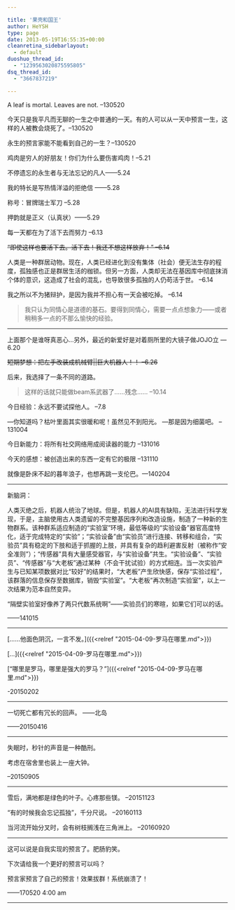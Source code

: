```yaml
---

title: '果壳和国王'
author: HeYSH
type: page
date: 2013-05-19T16:55:35+00:00
cleanretina_sidebarlayout:
  - default
duoshuo_thread_id:
  - "1239563020875595805"
dsq_thread_id:
  - "3667837219"

---
```

A leaf is mortal. Leaves are not. –130520

今天只是我平凡而无聊的一生之中普通的一天。有的人可以从一天中预言一生，这样的人被教会烧死了。–130520

永生的预言家能不能看到自己的一生？–130520

鸡肉是穷人的好朋友！你们为什么要伤害鸡肉！–5.21

不停遗忘的永生者与无法忘记的凡人——5.24

我的特长是写热情洋溢的拒绝信 ——5.28

称号：冒牌瑞士军刀 –5.28

押韵就是正义（认真状）——5.29

每一天都在为了活下去而努力 –6.13

~~“即使这样也要活下去。活下去！我还不想这样放弃！” –6.14~~

人类是一种群居动物。现在，人类已经进化到没有集体（社会）便无法生存的程度，孤独感也正是群居生活的枷锁。但另一方面，人类却无法在基因库中彻底抹消个体的意识，这造成了社会的混乱，也导致很多孤独的人仍苟活于世。 –6.14

我之所以不为猪辩护，是因为我并不担心有一天会被吃掉。 –6.14

> 我只认为同情心是道德的基石。要得到同情心，需要一点点想象力——或者稍稍多一点的不那么愉快的经验。

------------------------------------------------------------------------

上面那个是谁呀真恶心…另外，最近的新爱好是对着厕所里的大镜子做JOJO立 —6.20

~~短期梦想：把左手改装成机械臂||巨大机器人！！ –6.26~~

后来，我选择了一条不同的道路。

> 这样的话就只能做beam系武器了……残念…… –10.14

今日经验：永远不要试探他人。 –7.8

—你知道吗？枯叶里面其实很暖和呢！虽然见不到阳光。 —那是因为细菌吧。
–131004

今日新能力：将所有社交网络用成阅读器的能力 –131016

今天的感想：被创造出来的东西一定有它的极限 –131110

就像是卧床不起的暮年浪子，也想再跳一支伦巴。—140204

----------------------------------------------------------------------
新脑洞：

人类灭绝之后，机器人统治了地球。但是，机器人的AI具有缺陷，无法进行科学发现，于是，主脑使用古人类遗留的不完整基因序列和改造设施，制造了一种新的生物群系。该种群系适应制造的“实验室”环境，最低等级的“实验设备”器官高度特化，适于完成特定的“实验”；“实验设备”由“实验员”进行连接、转移和组合，“实验员”具有稳定的下肢和适于抓握的上肢，并具有复杂的趋利避害反射（被称作“安全准则”）；“传感器”具有大量感受器官，与“实验设备”共生。“实验设备”、“实验员”、“传感器”与“大老板”通过某种（不会干扰试验）的方式相连。当一次实验产生与已知某项数据对比“较好”的结果时，“大老板”产生欣快感，保存“实验过程”，该群落的信息保存至数据库，销毁“实验室”。“大老板”再次制造“实验室”，以上一次结果为范本自然变异。

“隔壁实验室好像养了两只代数系统啊”——实验员们的寒暄，如果它们可以的话。

——141015

------------------------------------------------------------------------

[……他面色阴沉，一言不发。]({{<relref "2015-04-09-罗马在哪里.md">}})

[…]({{<relref "2015-04-09-罗马在哪里.md">}})

[“哪里是罗马，哪里是强大的罗马？”]({{<relref "2015-04-09-罗马在哪里.md">}})

-20150202

------------------------------------------------------------------------

一切死亡都有冗长的回声。 ——北岛

——20150416

------------------------------------------------------------------------

失眠时，秒针的声音是一种酷刑。

考虑在宿舍里也装上一座大钟。

–20150905

------------------------------------------------------------------------

雪后，满地都是绿色的叶子。心疼那些镁。 –20151123

“有的时候我会忘记孤独”，千分尺说。 –20160113

当河流开始分叉时，会有树枝搁浅在三角洲上。 –20160920

------------------------------------------------------------------------
这可以说是自我实现的预言了。肥肠豹笑。

下次请给我一个更好的预言可以吗？

预言家预言了自己的预言！效果拔群！系统崩溃了！

——170520 4:00 am

-----------------------------------------------------------------------


 

